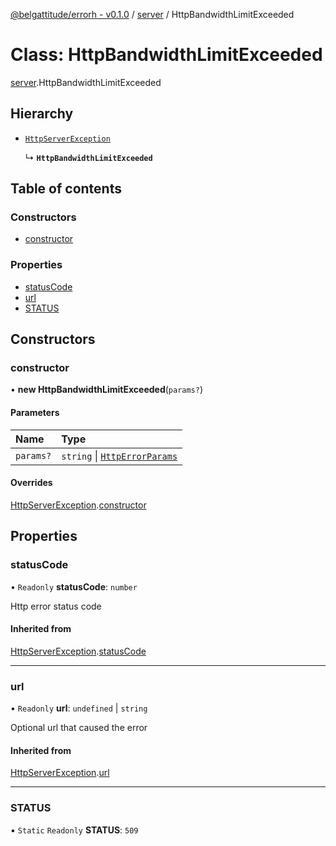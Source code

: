 [@belgattitude/errorh - v0.1.0](../README.md) / [server](../modules/server.md) / HttpBandwidthLimitExceeded

# Class: HttpBandwidthLimitExceeded

[server](../modules/server.md).HttpBandwidthLimitExceeded

## Hierarchy

- [`HttpServerException`](base.HttpServerException.md)

  ↳ **`HttpBandwidthLimitExceeded`**

## Table of contents

### Constructors

- [constructor](server.HttpBandwidthLimitExceeded.md#constructor)

### Properties

- [statusCode](server.HttpBandwidthLimitExceeded.md#statuscode)
- [url](server.HttpBandwidthLimitExceeded.md#url)
- [STATUS](server.HttpBandwidthLimitExceeded.md#status)

## Constructors

### constructor

• **new HttpBandwidthLimitExceeded**(`params?`)

#### Parameters

| Name      | Type                                                                 |
| :-------- | :------------------------------------------------------------------- |
| `params?` | `string` \| [`HttpErrorParams`](../modules/types.md#httperrorparams) |

#### Overrides

[HttpServerException](base.HttpServerException.md).[constructor](base.HttpServerException.md#constructor)

## Properties

### statusCode

• `Readonly` **statusCode**: `number`

Http error status code

#### Inherited from

[HttpServerException](base.HttpServerException.md).[statusCode](base.HttpServerException.md#statuscode)

---

### url

• `Readonly` **url**: `undefined` \| `string`

Optional url that caused the error

#### Inherited from

[HttpServerException](base.HttpServerException.md).[url](base.HttpServerException.md#url)

---

### STATUS

▪ `Static` `Readonly` **STATUS**: `509`

